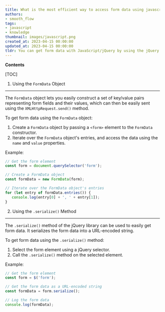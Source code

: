 ```yaml
---
title: What is the most efficient way to access form data using javascript/jquery?
authors:
- smooth_flow
tags:
- javascript
- knowledge
thumbnail: images/javascript.png
created_at: 2023-04-15 00:00:00
updated_at: 2023-04-15 00:00:00
tldr: You can get form data with JavaScript/jQuery by using the jQuery .serialize() method.
---
```


**Contents**

[TOC]

1. Using the `FormData` Object
--------------------------------
The `FormData` object lets you easily construct a set of key/value pairs representing form fields and their values, which can then be easily sent using the `XMLHttpRequest.send()` method.

To get form data using the `FormData` object:

1. Create a `FormData` object by passing a `<form>` element to the `FormData` constructor.
2. Iterate over the `FormData` object's entries, and access the data using the `name` and `value` properties.

Example:

```javascript
// Get the form element
const form = document.querySelector('form');

// Create a FormData object
const formData = new FormData(form);

// Iterate over the FormData object's entries
for (let entry of formData.entries()) {
   console.log(entry[0] + ', ' + entry[1]);
}
```

2. Using the `.serialize()` Method
---------------------------------
The `.serialize()` method of the jQuery library can be used to easily get form data. It serializes the form data into a URL-encoded string.

To get form data using the `.serialize()` method:

1. Select the form element using a jQuery selector.
2. Call the `.serialize()` method on the selected element.

Example:

```javascript
// Get the form element
const form = $('form');

// Get the form data as a URL-encoded string
const formData = form.serialize();

// Log the form data
console.log(formData);
```

